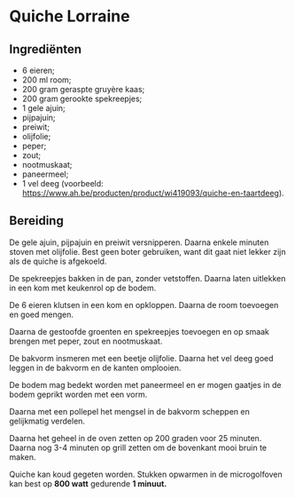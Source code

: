 # Quiche Lorraine

## Ingrediënten

* 6 eieren;
* 200 ml room;
* 200 gram geraspte gruyère kaas;
* 200 gram gerookte spekreepjes;
* 1 gele ajuin;
* pijpajuin;
* preiwit;
* olijfolie;
* peper;
* zout;
* nootmuskaat;
* paneermeel;
* 1 vel deeg (voorbeeld: https://www.ah.be/producten/product/wi419093/quiche-en-taartdeeg).

## Bereiding

De gele ajuin, pijpajuin en preiwit versnipperen. Daarna enkele minuten stoven met olijfolie. Best geen boter gebruiken, want dit gaat niet lekker zijn als de quiche is afgekoeld.

De spekreepjes bakken in de pan, zonder vetstoffen. Daarna laten uitlekken in een kom met keukenrol op de bodem.

De 6 eieren klutsen in een kom en opkloppen. Daarna de room toevoegen en goed mengen.

Daarna de gestoofde groenten en spekreepjes toevoegen en op smaak brengen met peper, zout en nootmuskaat.

De bakvorm insmeren met een beetje olijfolie. Daarna het vel deeg goed leggen in de bakvorm en de kanten omplooien.

De bodem mag bedekt worden met paneermeel en er mogen gaatjes in de bodem geprikt worden met een vorm.

Daarna met een pollepel het mengsel in de bakvorm scheppen en gelijkmatig verdelen.

Daarna het geheel in de oven zetten op 200 graden voor 25 minuten. Daarna nog 3-4 minuten op grill zetten om de bovenkant mooi bruin te maken.

Quiche kan koud gegeten worden. Stukken opwarmen in de microgolfoven kan best op **800 watt** gedurende **1 minuut.**